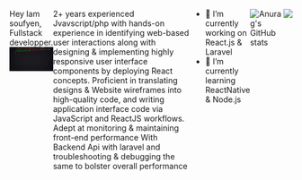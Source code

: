 <div style="display:flex;justify-content-center">
 
 Hey Iam soufyen, Fullstack developper.
  <img align="right" alt="Coding" width="400" src="./tenor.gif itemid=15828752.gif">

 2+ years experienced Jvavscript/php with hands-on experience in identifying web-based user interactions along with designing & implementing highly responsive user interface components by deploying React concepts. Proficient in translating designs & Website wireframes into high-quality code, and writing application interface code via JavaScript and ReactJS workflows. Adept at monitoring & maintaining front-end performance With Backend Api with laravel and troubleshooting & debugging the same to bolster overall performance
 
 
- 🔭 I’m currently working on React.js & Laravel
- 🌱 I’m currently learning ReactNative & Node.js



![Anurag's GitHub stats](https://github-readme-stats.vercel.app/api?username=soufyen004&show_icons=true)

![](https://komarev.com/ghpvc/?username=anuraghazra)


 
 </div>
